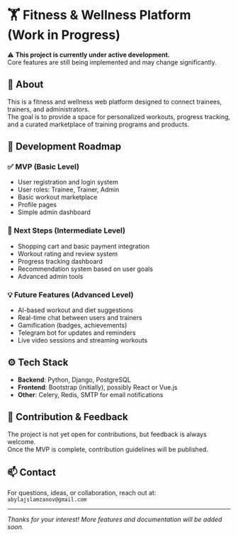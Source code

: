 # 🏋️ Fitness & Wellness Platform (Work in Progress)

⚠️ **This project is currently under active development.**  
Core features are still being implemented and may change significantly.

## 📌 About

This is a fitness and wellness web platform designed to connect trainees, trainers, and administrators.  
The goal is to provide a space for personalized workouts, progress tracking, and a curated marketplace of training programs and products.

## 🎯 Development Roadmap

### ✅ MVP (Basic Level)
- User registration and login system
- User roles: Trainee, Trainer, Admin
- Basic workout marketplace
- Profile pages
- Simple admin dashboard

### 🚧 Next Steps (Intermediate Level)
- Shopping cart and basic payment integration
- Workout rating and review system
- Progress tracking dashboard
- Recommendation system based on user goals
- Advanced admin tools

### 💡 Future Features (Advanced Level)
- AI-based workout and diet suggestions
- Real-time chat between users and trainers
- Gamification (badges, achievements)
- Telegram bot for updates and reminders
- Live video sessions and streaming workouts

## ⚙️ Tech Stack

- **Backend**: Python, Django, PostgreSQL
- **Frontend**: Bootstrap (initially), possibly React or Vue.js
- **Other**: Celery, Redis, SMTP for email notifications

## 🙌 Contribution & Feedback

The project is not yet open for contributions, but feedback is always welcome.  
Once the MVP is complete, contribution guidelines will be published.

## 📫 Contact

For questions, ideas, or collaboration, reach out at:  
`abylajslamzanov@gmail.com`

---

_Thanks for your interest! More features and documentation will be added soon._
